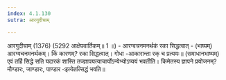 ```yaml
---
index: 4.1.130
sutra: आरगुदीचाम्

---
```

आरगुदीचाम् (1376) (5292 आक्षेपवार्तिकम्॥ 1 ॥) - आरग्वचनमनर्थकं रका सिद्धत्वात् - (भाष्यम्) आरग्वचनमनर्थकम्। किं कारणम्? रका सिद्धत्वात्। गोधा -आकारान्ता रक् च प्रत्ययः॥ (समाधानभाष्यम्) एवं तर्हि सिद्धे सति यदारकं शास्ति तज्ज्ञापयत्याचार्योऽन्येभ्योऽप्ययं भवतीति। किमेतस्य ज्ञापने प्रयोजनम्? मौण्डारः, जाण्डारः, पाण्डार -ःइत्येतत्सिद्धं भवति॥